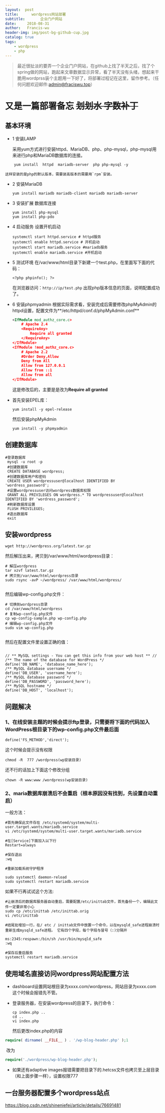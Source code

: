 ```yaml
---
layout:  post
title:		wordpress网站部署
subtitle:		企业门户网站
date:     2018-08-31
author:   Francis-wu
header-img: img/post-bg-github-cup.jpg
catalog: true
tags:
    - wordpress
    - php
---
```


>最近很扯淡的要弄一个企业门户网站，在github上找了半天之后，找了个spring做的网站，跑起来文章数据显示异常，看了半天没有头绪，想起来干脆用wordprss装个主题用一下好了，将部署过程记在这里，留作参考。（任何问题欢迎邮件:[admin@fraciswu.top](admin@fraciswu.top)）

# 又是一篇部署备忘 ~~划划水 字数补丁~~

## 基本环境
* 1 安装LAMP

    采用yum方式进行安装httpd、MariaDB、php、php-mysql，php-mysql用来进行php和MariaDB数据库的连接。

```
    yum install  httpd  mariadb-server  php php-mysql -y
```
    这样安装的是php的默认版本，需要装高版本的需要用`rpm`安装。
* 2 安装MariaDB
    ```
    yum install mariadb mariadb-client mariadb mariadb-server
    ```

* 3 安装扩展 数据库连接
    ```
    yum install php-mysql
    yum install php-pdo
    ```

* 4 启动服务 设置开机启动
    ```
    systemctl start httpd.service # httpd服务
    systemctl enable httpd.service # 开机启动
    systemctl start mariadb.service #mariadb服务
    systemctl enable mariadb.service #开机启动
    ```

* 5 测试环境
    在/var/www/html目录下新建一个test.php，在里面写下面的代码：
    ```
    <?php phpinfo(); ?>
    ```
    在浏览器访问：`http://ip/test.php`
    出现php版本信息的页面，说明配置成功了。 

* 6 安装phpmyadmin
    根据实际需求看，安装完成后需要修改phpMyAdmin的httpd设置，配置文件为**/etc/httpd/conf.d/phpMyAdmin.conf**

    ```xml
    <IfModule mod_authz_core.c>
        # Apache 2.4
        <RequireAny>
            Require all granted
        </RequireAny>
    </IfModule>
    <IfModule !mod_authz_core.c>
        # Apache 2.2
        #Order Deny,Allow
        Deny from All
        Allow from 127.0.0.1
        Allow from ::1
        Allow from all
    </IfModule>
    ```

    这是修改后的，主要是是改为**Require all granted**

* 首先安装EPEL库：

    ```
    yum install -y epel-release
    ```
    然后安装phpMyAdmin
    ```
    yum install -y phpmyadmin
    ```

## 创建数据库
   ```
   #登录数据库
    mysql -u root -p
    #创建数据库
    CREATE DATABASE wordpress;
    #创建数据库用户和密码
    CREATE USER wordpressuser@localhost IDENTIFIED BY 'wordress_password';
    #设置wordpressuser访问wordpress数据库权限
    GRANT ALL PRIVILEGES ON wordpress.* TO wordpressuser@localhost IDENTIFIED BY 'wordress_password';
    #刷新数据库设置
    FLUSH PRIVILEGES;
    #退出数据库
    exit
   ```

## 安装wordpress
   ```
   wget http://wordpress.org/latest.tar.gz
   ```
然后解压出来，拷贝到/var/www/html/wordpress目录：
```
# 解压wordpress
tar xzvf latest.tar.gz
# 拷贝到/var/www/html/wordpress目录
sudo rsync -avP ~/wordpress/ /var/www/html/wordpress/


```
然后编辑wp-config.php文件：
```
# 切换到wordpress目录
cd /var/www/html/wordpress
# 复制wp-config.php文件
cp wp-config-sample.php wp-config.php
# 编辑wp-config.php文件
sudo vim wp-config.php


```
然后在配置文件里设置正确的值：
```

// ** MySQL settings - You can get this info from your web host ** //
/** The name of the database for WordPress */
define('DB_NAME', 'database_name_here');
/** MySQL database username */
define('DB_USER', 'username_here');
/** MySQL database password */
define('DB_PASSWORD', 'password_here');
/** MySQL hostname */
define('DB_HOST', 'localhost');

```

## 问题解决
### 1、在线安装主题的时候会提示ftp登录，只需要将下面的代码加入WordPress根目录下的wp-config.php文件最后面

```
define('FS_METHOD','direct');
```
这个时候会提示没有权限
```
chmod -R  777 /wordpress(wp安装目录)
```
还不行的话加上下面这个修改分组
```
chown -R www:www /wordpress(wp安装目录)
```

### 2、maria数据库崩溃后不会重启（根本原因没有找到，先设置自动重启）

一般方法：

```shell
#首先确保此文件存在 /etc/systemd/system/multi-user.target.wants/mariadb.service
vi /etc/systemd/system/multi-user.target.wants/mariadb.service

#在[Service]下面加入以下行
Restart=always

#保存退出
:wq

#重新加载系统守护程序

sudo systemctl daemon-reload
sudo systemctl restart mariadb.service
```

如果不行再试试这个方法:

```shell
#让崩溃后的数据库服务器自动重启，需要配置/etc/inittab文件，首先备份一个，编辑此文件一定要非常小心
sudo cp /etc/inittab /etc/inittab.orig
vi /etc/inittab

#结尾处增加一行，在/ etc / inittab文件中放置一个命令，以在mysqld_safe进程崩溃时重新生成mysqld_safe进程。 它有四个字段，每个字段与冒号（:)分隔开

ms:2345:respawn:/bin/sh /usr/bin/mysqld_safe
:wq

#保存后重启服务
systemctl restart mariadb.service 
```



## 使用域名直接访问wordpress网站配置方法

* dashboard设置网站根目录为xxxx.com/wordpress，网站目录为xxxx.com这个时候会报错先不管。

* 登录服务器，在安装wordpress的目录下，执行命令：

  ```shell
  cp index.php ..
  cd ..
  vi index.php
  ```

  然后更改index.php的内容

```php
require( dirname( __FILE__ ) . '/wp-blog-header.php' );1
```

​	改为

```php
require('./wordpress/wp-blog-header.php');
```

* 如果还有adaptive images报错需要把目录下的.hetcss文件也拷贝至上层目录（和上面步骤一样），设置权限777

## 一台服务器配置多个wordpress站点

https://blog.csdn.net/shineniefei/article/details/76691481
